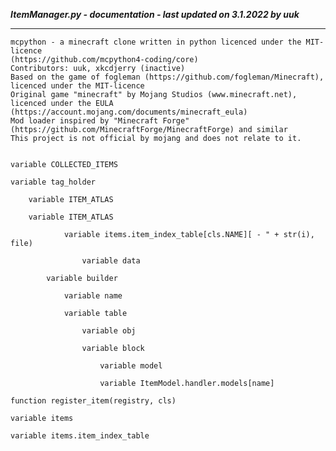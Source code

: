 ***ItemManager.py - documentation - last updated on 3.1.2022 by uuk***
___

    mcpython - a minecraft clone written in python licenced under the MIT-licence 
    (https://github.com/mcpython4-coding/core)
    Contributors: uuk, xkcdjerry (inactive)
    Based on the game of fogleman (https://github.com/fogleman/Minecraft), licenced under the MIT-licence
    Original game "minecraft" by Mojang Studios (www.minecraft.net), licenced under the EULA
    (https://account.mojang.com/documents/minecraft_eula)
    Mod loader inspired by "Minecraft Forge" (https://github.com/MinecraftForge/MinecraftForge) and similar
    This project is not official by mojang and does not relate to it.


    variable COLLECTED_ITEMS

    variable tag_holder

        variable ITEM_ATLAS

        variable ITEM_ATLAS

                variable items.item_index_table[cls.NAME][ - " + str(i), file)

                    variable data

            variable builder

                variable name

                variable table

                    variable obj

                    variable block

                        variable model

                        variable ItemModel.handler.models[name]

    function register_item(registry, cls)

    variable items

    variable items.item_index_table
